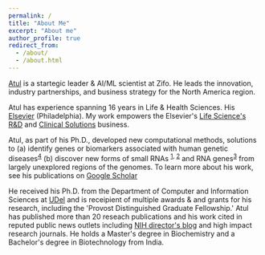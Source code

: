 ```yaml
---
permalink: /
title: "About Me"
excerpt: "About me"
author_profile: true
redirect_from: 
  - /about/
  - /about.html
---
```




[Atul](https://www.linkedin.com/in/atulkakrana/) is a startegic leader & AI/ML scientist at Zifo. He leads the innovation, industry partnerships, and business strategy for the North America region. 

Atul has experience spanning 16 years in Life & Health Sciences. His [Elsevier](https://www.elsevier.com/) (Philadelphia). My work empowers the Elsevier's [Life Science's R&D](https://www.elsevier.com/rd-solutions/pharma-and-life-sciences-solutions) and [Clinical Solutions](https://www.elsevier.com/clinical-solutions) business. 

Atul, as part of his Ph.D., developed new computational methods, solutions to (a) identify genes or biomarkers associated with human genetic diseases<sup>[4](https://academic.oup.com/nar/article/46/D1/D875/4161993)</sup> (b) discover new forms of small RNAs <sup>[1](https://academic.oup.com/nar/article/42/18/e139/2434515?login=true), [2](https://www.biorxiv.org/content/10.1101/158832v1.full)</sup> and RNA genes<sup>[3](https://genome.cshlp.org/content/early/2018/07/12/gr.228163.117)</sup> from largely unexplored regions of the genomes. To learn more about his work, see his publications on [Google Scholar](https://scholar.google.com/citations?user=virwGJEAAAAJ&hl=en)

He received his Ph.D. from the Department of Computer and Information Sciences at [UDel](https://www.udel.edu/) and is receipient of multiple awards & and grants for his research, including the 'Provost Distinguished Graduate Fellowship.'  Atul has published more than 20 reseach publications and his work cited in reputed public news outlets including [NIH director's blog](https://directorsblog.nih.gov/2018/05/17/snapshots-of-life-lens-crafting/) and high impact research journals. He holds a Master's degree in Biochemistry and a Bachelor's degree in Biotechnology from India.



